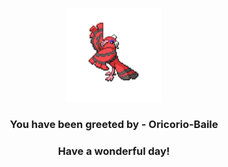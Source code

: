 <p align="center">
    <img src="https://raw.githubusercontent.com/PokeAPI/sprites/master/sprites/pokemon/741.png" width="150" height="150">
</p>
<h3 align="center">You have been greeted by - <b>Oricorio-Baile</b></h3>
<h3 align="center">Have a wonderful day!</h3>
